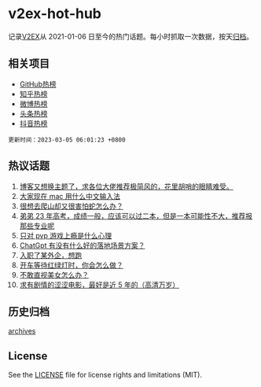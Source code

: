 # v2ex-hot-hub

 记录[V2EX](https://www.v2ex.com/)从 2021-01-06 日至今的热门话题。每小时抓取一次数据，按天[归档](archives)。
 
 ## 相关项目

- [GitHub热榜](https://github.com/it985/github-hot-hub)
- [知乎热榜](https://github.com/it985/zhihu-hot-hub)
- [微博热榜](https://github.com/it985/weibo-hot-hub)
- [头条热榜](https://github.com/it985/toutiao-hot-hub)
- [抖音热榜](https://github.com/it985/douyin-hot-hub)


 `更新时间：2023-03-05 06:01:23 +0800`

## 热议话题

1. [博客又想换主题了，求各位大佬推荐极简风的，花里胡哨的眼睛难受。](https://www.v2ex.com/t/921010)
1. [大家现在 mac 用什么中文输入法](https://www.v2ex.com/t/921066)
1. [很想去爬山却又很害怕蛇怎么办？](https://www.v2ex.com/t/921015)
1. [弟弟 23 年高考，成绩一般，应该可以过二本，但是一本可能性不大，推荐报那些专业呢](https://www.v2ex.com/t/921023)
1. [只对 pvp 游戏上瘾是什么心理](https://www.v2ex.com/t/921061)
1. [ChatGpt 有没有什么好的落地场景方案？](https://www.v2ex.com/t/921013)
1. [入职了某外企，想跑](https://www.v2ex.com/t/921053)
1. [开车等待红绿灯时，你会怎么做？](https://www.v2ex.com/t/921154)
1. [不敢直视美女怎么办？](https://www.v2ex.com/t/921171)
1. [求有剧情的涩涩电影，最好是近 5 年的（高清万岁）](https://www.v2ex.com/t/921159)

## 历史归档

[archives](archives)

## License

See the [LICENSE](LICENSE) file for license rights and limitations (MIT).
